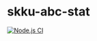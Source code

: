 # skku-abc-stat

[![Node.js CI](https://github.com/wjieun/skku-abc-stat/actions/workflows/node.js.yml/badge.svg)](https://github.com/wjieun/skku-abc-stat/actions/workflows/node.js.yml)
